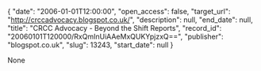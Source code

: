 {
  "date": "2006-01-01T12:00:00", 
  "open_access": false, 
  "target_url": "http://crccadvocacy.blogspot.co.uk/", 
  "description": null, 
  "end_date": null, 
  "title": "CRCC Advocacy - Beyond the Shift Reports", 
  "record_id": "20060101T120000/RxQmInUiAAeMxQUKYpjzxQ==", 
  "publisher": "blogspot.co.uk", 
  "slug": 13243, 
  "start_date": null
}

None